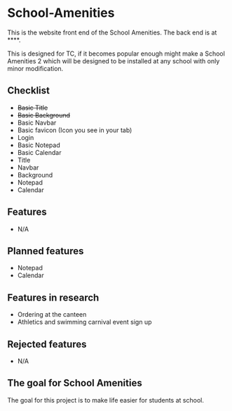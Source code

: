 # School-Amenities
This is the website front end of the School Amenities.
The back end is at ****.

This is designed for TC, if it becomes popular enough might make a School Amenities 2 which will be designed to be installed at any school with only minor modification.

## Checklist
- ~~Basic Title~~
- ~~Basic Background~~
- Basic Navbar
- Basic favicon (Icon you see in your tab)
- Login
- Basic Notepad
- Basic Calendar
- Title
- Navbar
- Background
- Notepad
- Calendar

## Features
- N/A

## Planned features
- Notepad
- Calendar

## Features in research
- Ordering at the canteen
- Athletics and swimming carnival event sign up

## Rejected features
- N/A

## The goal for School Amenities
The goal for this project is to make life easier for students at school.

